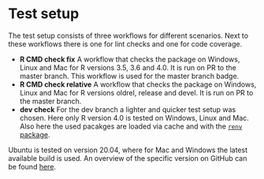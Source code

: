 # Test setup

The test setup consists of three workflows for different scenarios. Next to these workflows there is one for lint checks and one for code coverage.

- **R CMD check fix**
  A workflow that checks the package on Windows, Linux and Mac for R versions 3.5, 3.6 and 4.0. It is run on PR to the master branch. This workflow is used for the master branch badge.
- **R CMD check relative**
  A workflow that checks the package on Windows, Linux and Mac for R versions oldrel, release and devel. It is run on PR to the master branch.
- **dev check**
  For the dev branch a lighter and quicker test setup was chosen. Here only R version 4.0 is tested on Windows, Linux and Mac. Also here the used pacakges are loaded via cache and with the [`renv` package](https://github.com/rstudio/renv).


Ubuntu is tested on version 20.04, where for Mac and Windows the latest available build is used. An overview of the specific version on GitHub can be found [here](https://docs.github.com/en/actions/reference/specifications-for-github-hosted-runners#supported-runners-and-hardware-resources).

